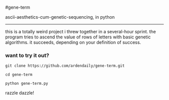 #gene-term

ascii-aesthetics-cum-genetic-sequencing, in python

-----------

this is a totally weird project i threw together in a several-hour 
sprint. the program tries to ascend the value of rows of letters with 
basic genetic algorithms. it succeeds, depending on your definition of success. 

### want to try it out?

`git clone https://github.com/ardendaily/gene-term.git`

`cd gene-term`

`python gene-term.py`

razzle dazzle!
